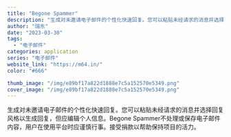 ```yaml
---
title: "Begone Spammer"
description: "生成对未邀请电子邮件的个性化快速回复。您可以粘贴未经请求的消息并选择回复风格以生成回复，但应编辑个人信息。Begone "
author: "瑞东"
date: "2023-03-30"
tags:
  - "电子邮件"
categories: application
series: "电子邮件"
website_link: "https://m64.in/"
color: "#666"

thumb_image: "/img/e89bf17a822d1888e7c5a152570e5349.png"
cover_image: "/img/e89bf17a822d1888e7c5a152570e5349.png"
---
```


生成对未邀请电子邮件的个性化快速回复。您可以粘贴未经请求的消息并选择回复风格以生成回复，但应编辑个人信息。Begone Spammer不处理或保存电子邮件内容，用户在使用平台时应谨慎行事。接受捐款以帮助保持项目的活力。